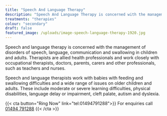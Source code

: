 ```yaml
---
title: "Speech And Language Therapy"
description: "Speech And Language Therapy is concerned with the management of disorders of speech, language, communication and swallowing in children and adults."
treatments: "therapies"
colour: "secondary"
draft: false
featured_image: /uploads/image-speech-language-therapy-1920.jpg
---
```


Speech and language therapy is concerned with the management of disorders of speech, language, communication and swallowing in children and adults. Therapists are allied health professionals and work closely with occupational therapists, doctors, parents, carers and other professionals, such as teachers and nurses.

Speech and language therapists work with babies with feeding and swallowing difficulties and a wide range of issues on older children and adults. These include moderate or severe learning difficulties, physical disabilities, language delay or impairment, cleft palate, autism and dyslexia.

{{< cta button="Ring Now" link="tel:01494791288">}}
For enquiries call [01494 791288](tel:01494791288)
{{< /cta >}}
